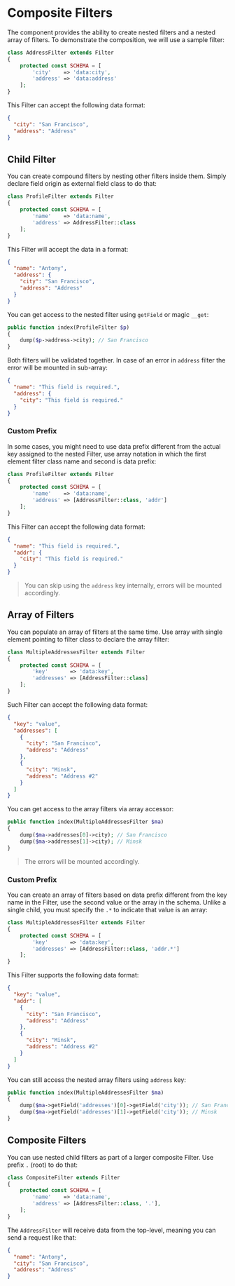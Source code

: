 # Composite Filters

The component provides the ability to create nested filters and a nested array of filters. To demonstrate the
composition, we will use a sample filter:

```php
class AddressFilter extends Filter
{
    protected const SCHEMA = [
        'city'    => 'data:city', 
        'address' => 'data:address'
    ];
}
```

This Filter can accept the following data format:

```json
{
  "city": "San Francisco",
  "address": "Address"
}
```

## Child Filter

You can create compound filters by nesting other filters inside them. Simply declare field origin as external field
class to do that:

```php
class ProfileFilter extends Filter
{
    protected const SCHEMA = [
        'name'    => 'data:name',
        'address' => AddressFilter::class
    ];
}
```

This Filter will accept the data in a format:

```json
{
  "name": "Antony",
  "address": {
    "city": "San Francisco",
    "address": "Address"
  }
}
```

You can get access to the nested filter using `getField` or magic `__get`:

```php
public function index(ProfileFilter $p)
{
    dump($p->address->city); // San Francisco
}
```

Both filters will be validated together. In case of an error in `address` filter the error will be mounted in sub-array:

```json
{
  "name": "This field is required.",
  "address": {
    "city": "This field is required."
  }
}
```

### Custom Prefix

In some cases, you might need to use data prefix different from the actual key assigned to the nested Filter, use array
notation in which the first element filter class name and second is data prefix:

```php
class ProfileFilter extends Filter
{
    protected const SCHEMA = [
        'name'    => 'data:name',
        'address' => [AddressFilter::class, 'addr']
    ];
}
```

This Filter can accept the following data format:

```json
{
  "name": "This field is required.",
  "addr": {
    "city": "This field is required."
  }
}
```

> You can skip using the `address` key internally, errors will be mounted accordingly.

## Array of Filters

You can populate an array of filters at the same time. Use array with single element pointing to filter class
to declare the array filter:

```php
class MultipleAddressesFilter extends Filter
{
    protected const SCHEMA = [
        'key'       => 'data:key',
        'addresses' => [AddressFilter::class]
    ];
}
```

Such Filter can accept the following data format:

```json
{
  "key": "value",
  "addresses": [
    {
      "city": "San Francisco",
      "address": "Address"
    },
    {
      "city": "Minsk",
      "address": "Address #2"
    }
  ]
}
```

You can get access to the array filters via array accessor:

```php
public function index(MultipleAddressesFilter $ma)
{
    dump($ma->addresses[0]->city); // San Francisco
    dump($ma->addresses[1]->city); // Minsk
}
```

> The errors will be mounted accordingly.

### Custom Prefix

You can create an array of filters based on data prefix different from the key name in the Filter, use the second value
or the array in the schema. Unlike a single child, you must specify the `.*` to indicate that value is an array:

```php
class MultipleAddressesFilter extends Filter
{
    protected const SCHEMA = [
        'key'       => 'data:key',
        'addresses' => [AddressFilter::class, 'addr.*']
    ];
}
```

This Filter supports the following data format:

```json
{
  "key": "value",
  "addr": [
    {
      "city": "San Francisco",
      "address": "Address"
    },
    {
      "city": "Minsk",
      "address": "Address #2"
    }
  ]
}
```

You can still access the nested array filters using `address` key:

```php
public function index(MultipleAddressesFilter $ma)
{
    dump($ma->getField('addresses')[0]->getField('city')); // San Francisco
    dump($ma->getField('addresses')[1]->getField('city')); // Minsk
}
```

## Composite Filters

You can use nested child filters as part of a larger composite Filter. Use prefix `.` (root) to do that:

```php
class CompositeFilter extends Filter
{
    protected const SCHEMA = [
        'name'    => 'data:name', 
        'address' => [AddressFilter::class, '.'], 
    ];
}
```

The `AddressFilter` will receive data from the top-level, meaning you can send a request like that:

```json
{
  "name": "Antony",
  "city": "San Francisco",
  "address": "Address"
}
```
